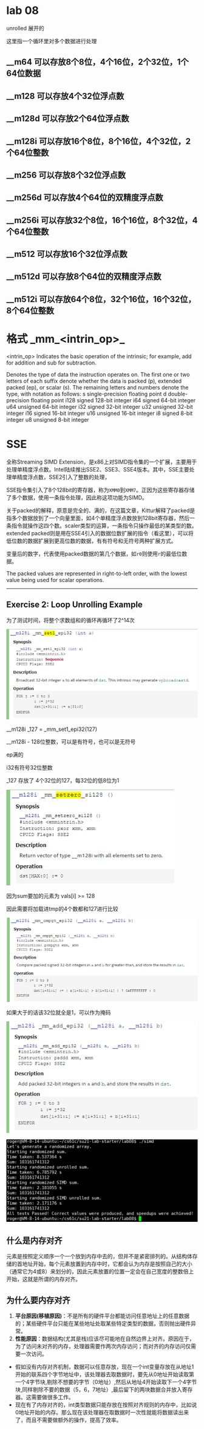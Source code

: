 # lab 08

unrolled 展开的

这里指一个循环里对多个数据进行处理



## __m64 可以存放8个8位，4个16位，2个32位，1个64位数据

## __m128 可以存放4个32位浮点数

## __m128d 可以存放2个64位浮点数

## __m128i  可以存放16个8位，8个16位，4个32位，2个64位整数

## __m256 可以存放8个32位浮点数

## __m256d 可以存放4个64位的双精度浮点数

## __m256i 可以存放32个8位，16个16位，8个32位，4个64位整数

## __m512 可以存放16个32位浮点数

## __m512d 可以存放8个64位的双精度浮点数

## __m512i  可以存放64个8位，32个16位，16个32位，8个64位整数



# 格式 \_mm\_<intrin_op>_<suffix>

<intrin_op>
Indicates the basic operation of the intrinsic; for example, add for addition and sub for subtraction.

<suffix>
Denotes the type of data the instruction operates on. The first one or two letters of each suffix denote whether the data is packed (p), extended packed (ep), or scalar (s). The remaining letters and numbers denote the type, with notation as follows:
s single-precision floating point
d double-precision floating point
i128 signed 128-bit integer
i64 signed 64-bit integer
u64 unsigned 64-bit integer
i32 signed 32-bit integer
u32 unsigned 32-bit integer
i16 signed 16-bit integer
u16 unsigned 16-bit integer
i8 signed 8-bit integer
u8 unsigned 8-bit integer





# SSE

全称Streaming SIMD Extension，是x86上对SIMD指令集的一个扩展，主要用于处理单精度浮点数。Intel陆续推出SSE2、SSE3、SSE4版本。其中，SSE主要处理单精度浮点数，SSE2引入了整数的处理，

SSE指令集引入了8个128bit的寄存器，称为`XMM0`到`XMM7`。正因为这些寄存器存储了多个数据，使用一条指令处理，因此称这项功能为SIMD。



关于packed的解释，原意是完全的、满的，在这篇文章，Kittur解释了packed是指多个数据放到了一个向量里面，如4个单精度浮点数放到128bit寄存器，然后一条指令就操作这四个数。scaler类型的运算，一条指令只操作最低的某类型的数。extended packed则是用在SSE4引入的数据位数扩展的指令（看这里），可以将低位数的数据扩展到更高位数的数据，有有符号和无符号两种扩展方式。

变量后的数字，代表使用packed数据的第几个数据，如`r0`则使用`r`的最低位数据。

The packed values are represented in right-to-left order, with the lowest value being used for scalar operations.



---



## Exercise 2: Loop Unrolling Example

为了测试时间，将整个求数组和的循环再循环了2^14次



![image-20211217144913627](https://raw.githubusercontent.com/RogersLj/Image/master/PicGo/image-20211217144913627.png)

__m128i _127 = _mm_set1_epi32(127)

__m128i - 128位整数，可以是有符号，也可以是无符号

ep满的 

i32有符号32位整数

_127 存放了  4个32位的127，每32位的低8位为1



![image-20211217144812776](https://raw.githubusercontent.com/RogersLj/Image/master/PicGo/image-20211217144812776.png)



因为sum要加的元素为 vals[i] >= 128

因此需要将加载进tmp的4个数都和127进行比较

![image-20211217145948364](https://raw.githubusercontent.com/RogersLj/Image/master/PicGo/image-20211217145948364.png)

如果大于的话该32位就全是1，可以作为掩码

![image-20211217150246983](https://raw.githubusercontent.com/RogersLj/Image/master/PicGo/image-20211217150246983.png)

![image-20211217152528116](https://raw.githubusercontent.com/RogersLj/Image/master/PicGo/image-20211217152528116.png)





## 什么是内存对齐

元素是按照定义顺序一个一个放到内存中去的，但并不是紧密排列的。从结构体存储的首地址开始，每个元素放置到内存中时，它都会认为内存是按照自己的大小（通常它为4或8）来划分的，因此元素放置的位置一定会在自己宽度的整数倍上开始，这就是所谓的内存对齐。

## 为什么要内存对齐

1. **平台原因(移植原因)**：不是所有的硬件平台都能访问任意地址上的任意数据的；某些硬件平台只能在某些地址处取某些特定类型的数据，否则抛出硬件异常。
2. **性能原因**：数据结构(尤其是栈)应该尽可能地在自然边界上对齐。原因在于，为了访问未对齐的内存，处理器需要作两次内存访问；而对齐的内存访问仅需要一次访问。

- 假如没有内存对齐机制，数据可以任意存放，现在一个int变量存放在从地址1开始的联系四个字节地址中，该处理器去取数据时，要先从0地址开始读取第一个4字节块,剔除不想要的字节（0地址）,然后从地址4开始读取下一个4字节块,同样剔除不要的数据（5，6，7地址）,最后留下的两块数据合并放入寄存器。这需要做很多工作。
- 现在有了内存对齐的，int类型数据只能存放在按照对齐规则的内存中，比如说0地址开始的内存。那么现在该处理器在取数据时一次性就能将数据读出来了，而且不需要做额外的操作，提高了效率。

